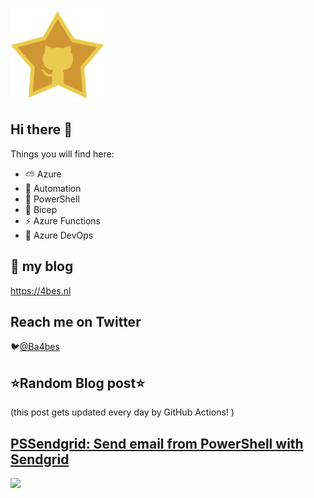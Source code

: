 ![Github Star](Assets/github-stars-logo_Color.png)

## Hi there 👋

Things you will find here:
- ⛅ Azure
- 🚗 Automation
- 🐚 PowerShell
- 💪 Bicep
- ⚡ Azure Functions
- 🚀 Azure DevOps


## 📝 my blog
<https://4bes.nl>

## Reach me on Twitter
🐦[@Ba4bes](https://twitter.com/Ba4bes)

<!---
- 🔭 I’m currently working on ...
- 🌱 I’m currently learning ...
- 👯 I’m looking to collaborate on ...
- 🤔 I’m looking for help with ...
- 💬 Ask me about ...
- 📫 How to reach me: ...
- 😄 Pronouns: ...
- ⚡ Fun fact: I have a standard poodle 🐩

-->

## ⭐Random Blog post⭐

(this post gets updated every day by GitHub Actions! )

<!-- Link -->
## [PSSendgrid: Send email from PowerShell with Sendgrid](https://4bes.nl/2020/07/26/pssendgrid-send-email-from-powershell-with-sendgrid/)

<a href="https://4bes.nl/2020/07/26/pssendgrid-send-email-from-powershell-with-sendgrid/"><img src="https://4bes.nl/2018/10/16/script-download-and-install-powershell-core/" height="250px"></a>

